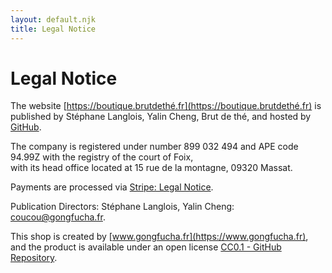 ```yaml
---
layout: default.njk  
title: Legal Notice
---
```


# Legal Notice

The website [https://boutique.brutdethé.fr](https://boutique.brutdethé.fr) is published by Stéphane Langlois, Yalin Cheng, Brut de thé, and hosted by [GitHub](https://github.com/about).

The company is registered under number 899 032 494 and APE code 94.99Z with the registry of the court of Foix,  
with its head office located at 15 rue de la montagne, 09320 Massat.

Payments are processed via [Stripe: Legal Notice](https://stripe.com/fr/legal/france-legal-notice).

Publication Directors: Stéphane Langlois, Yalin Cheng: [coucou@gongfucha.fr](mailto:coucou@gongfucha.fr).

This shop is created by [www.gongfucha.fr](https://www.gongfucha.fr), and the product is available under an open license [CC0.1 - GitHub Repository](https://raw.githubusercontent.com/brutdethe/boutique-11ty/refs/heads/main/LICENSE).